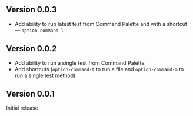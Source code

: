 ## Version 0.0.3
* Add ability to run latest test from Command Palette and with a shortcut — `option-command-l`

## Version 0.0.2
* Add ability to run a single test from Command Palette
* Add shortcuts (`option-command-t` to run a file and `option-command-m` to run a single test method)

## Version 0.0.1

Initial release
